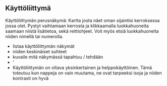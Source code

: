 ## Käyttöliittymä

Käyttöliittymän perusnäkymä: Kartta josta näet oman sijaintisi kerroksessa jossa olet. Pystyt vaihtamaan kerrosta ja klikkaamalla luokkahuoneita saamaan niistä lisätietoa, sekä reittiohjeet. Voit myös etsiä luokkahuoneita niiden nimellä tai numerolla.










* listaa käyttöliittymän näkymät
* niiden keskinäiset suhteet
* kuvaile mitä näkymässä tapahtuu / tehdään
* '
* Käyttöliittymän on oltava yksinkertainen ja helppokäyttöinen. Tämä toteutuu kun nappeja on vain muutama, ne ovat tarpeeksi isoja ja niiden kontrasti on hyvä
